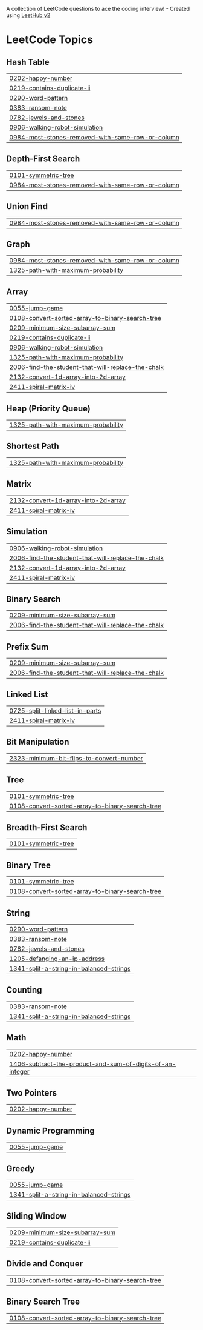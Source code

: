 A collection of LeetCode questions to ace the coding interview! - Created using [LeetHub v2](https://github.com/arunbhardwaj/LeetHub-2.0)
<!---LeetCode Topics Start-->
# LeetCode Topics
## Hash Table
|  |
| ------- |
| [0202-happy-number](https://github.com/siddhartha-45/Leetcode-Solutions/tree/master/0202-happy-number) |
| [0219-contains-duplicate-ii](https://github.com/siddhartha-45/Leetcode-Solutions/tree/master/0219-contains-duplicate-ii) |
| [0290-word-pattern](https://github.com/siddhartha-45/Leetcode-Solutions/tree/master/0290-word-pattern) |
| [0383-ransom-note](https://github.com/siddhartha-45/Leetcode-Solutions/tree/master/0383-ransom-note) |
| [0782-jewels-and-stones](https://github.com/siddhartha-45/Leetcode-Solutions/tree/master/0782-jewels-and-stones) |
| [0906-walking-robot-simulation](https://github.com/siddhartha-45/Leetcode-Solutions/tree/master/0906-walking-robot-simulation) |
| [0984-most-stones-removed-with-same-row-or-column](https://github.com/siddhartha-45/Leetcode-Solutions/tree/master/0984-most-stones-removed-with-same-row-or-column) |
## Depth-First Search
|  |
| ------- |
| [0101-symmetric-tree](https://github.com/siddhartha-45/Leetcode-Solutions/tree/master/0101-symmetric-tree) |
| [0984-most-stones-removed-with-same-row-or-column](https://github.com/siddhartha-45/Leetcode-Solutions/tree/master/0984-most-stones-removed-with-same-row-or-column) |
## Union Find
|  |
| ------- |
| [0984-most-stones-removed-with-same-row-or-column](https://github.com/siddhartha-45/Leetcode-Solutions/tree/master/0984-most-stones-removed-with-same-row-or-column) |
## Graph
|  |
| ------- |
| [0984-most-stones-removed-with-same-row-or-column](https://github.com/siddhartha-45/Leetcode-Solutions/tree/master/0984-most-stones-removed-with-same-row-or-column) |
| [1325-path-with-maximum-probability](https://github.com/siddhartha-45/Leetcode-Solutions/tree/master/1325-path-with-maximum-probability) |
## Array
|  |
| ------- |
| [0055-jump-game](https://github.com/siddhartha-45/Leetcode-Solutions/tree/master/0055-jump-game) |
| [0108-convert-sorted-array-to-binary-search-tree](https://github.com/siddhartha-45/Leetcode-Solutions/tree/master/0108-convert-sorted-array-to-binary-search-tree) |
| [0209-minimum-size-subarray-sum](https://github.com/siddhartha-45/Leetcode-Solutions/tree/master/0209-minimum-size-subarray-sum) |
| [0219-contains-duplicate-ii](https://github.com/siddhartha-45/Leetcode-Solutions/tree/master/0219-contains-duplicate-ii) |
| [0906-walking-robot-simulation](https://github.com/siddhartha-45/Leetcode-Solutions/tree/master/0906-walking-robot-simulation) |
| [1325-path-with-maximum-probability](https://github.com/siddhartha-45/Leetcode-Solutions/tree/master/1325-path-with-maximum-probability) |
| [2006-find-the-student-that-will-replace-the-chalk](https://github.com/siddhartha-45/Leetcode-Solutions/tree/master/2006-find-the-student-that-will-replace-the-chalk) |
| [2132-convert-1d-array-into-2d-array](https://github.com/siddhartha-45/Leetcode-Solutions/tree/master/2132-convert-1d-array-into-2d-array) |
| [2411-spiral-matrix-iv](https://github.com/siddhartha-45/Leetcode-Solutions/tree/master/2411-spiral-matrix-iv) |
## Heap (Priority Queue)
|  |
| ------- |
| [1325-path-with-maximum-probability](https://github.com/siddhartha-45/Leetcode-Solutions/tree/master/1325-path-with-maximum-probability) |
## Shortest Path
|  |
| ------- |
| [1325-path-with-maximum-probability](https://github.com/siddhartha-45/Leetcode-Solutions/tree/master/1325-path-with-maximum-probability) |
## Matrix
|  |
| ------- |
| [2132-convert-1d-array-into-2d-array](https://github.com/siddhartha-45/Leetcode-Solutions/tree/master/2132-convert-1d-array-into-2d-array) |
| [2411-spiral-matrix-iv](https://github.com/siddhartha-45/Leetcode-Solutions/tree/master/2411-spiral-matrix-iv) |
## Simulation
|  |
| ------- |
| [0906-walking-robot-simulation](https://github.com/siddhartha-45/Leetcode-Solutions/tree/master/0906-walking-robot-simulation) |
| [2006-find-the-student-that-will-replace-the-chalk](https://github.com/siddhartha-45/Leetcode-Solutions/tree/master/2006-find-the-student-that-will-replace-the-chalk) |
| [2132-convert-1d-array-into-2d-array](https://github.com/siddhartha-45/Leetcode-Solutions/tree/master/2132-convert-1d-array-into-2d-array) |
| [2411-spiral-matrix-iv](https://github.com/siddhartha-45/Leetcode-Solutions/tree/master/2411-spiral-matrix-iv) |
## Binary Search
|  |
| ------- |
| [0209-minimum-size-subarray-sum](https://github.com/siddhartha-45/Leetcode-Solutions/tree/master/0209-minimum-size-subarray-sum) |
| [2006-find-the-student-that-will-replace-the-chalk](https://github.com/siddhartha-45/Leetcode-Solutions/tree/master/2006-find-the-student-that-will-replace-the-chalk) |
## Prefix Sum
|  |
| ------- |
| [0209-minimum-size-subarray-sum](https://github.com/siddhartha-45/Leetcode-Solutions/tree/master/0209-minimum-size-subarray-sum) |
| [2006-find-the-student-that-will-replace-the-chalk](https://github.com/siddhartha-45/Leetcode-Solutions/tree/master/2006-find-the-student-that-will-replace-the-chalk) |
## Linked List
|  |
| ------- |
| [0725-split-linked-list-in-parts](https://github.com/siddhartha-45/Leetcode-Solutions/tree/master/0725-split-linked-list-in-parts) |
| [2411-spiral-matrix-iv](https://github.com/siddhartha-45/Leetcode-Solutions/tree/master/2411-spiral-matrix-iv) |
## Bit Manipulation
|  |
| ------- |
| [2323-minimum-bit-flips-to-convert-number](https://github.com/siddhartha-45/Leetcode-Solutions/tree/master/2323-minimum-bit-flips-to-convert-number) |
## Tree
|  |
| ------- |
| [0101-symmetric-tree](https://github.com/siddhartha-45/Leetcode-Solutions/tree/master/0101-symmetric-tree) |
| [0108-convert-sorted-array-to-binary-search-tree](https://github.com/siddhartha-45/Leetcode-Solutions/tree/master/0108-convert-sorted-array-to-binary-search-tree) |
## Breadth-First Search
|  |
| ------- |
| [0101-symmetric-tree](https://github.com/siddhartha-45/Leetcode-Solutions/tree/master/0101-symmetric-tree) |
## Binary Tree
|  |
| ------- |
| [0101-symmetric-tree](https://github.com/siddhartha-45/Leetcode-Solutions/tree/master/0101-symmetric-tree) |
| [0108-convert-sorted-array-to-binary-search-tree](https://github.com/siddhartha-45/Leetcode-Solutions/tree/master/0108-convert-sorted-array-to-binary-search-tree) |
## String
|  |
| ------- |
| [0290-word-pattern](https://github.com/siddhartha-45/Leetcode-Solutions/tree/master/0290-word-pattern) |
| [0383-ransom-note](https://github.com/siddhartha-45/Leetcode-Solutions/tree/master/0383-ransom-note) |
| [0782-jewels-and-stones](https://github.com/siddhartha-45/Leetcode-Solutions/tree/master/0782-jewels-and-stones) |
| [1205-defanging-an-ip-address](https://github.com/siddhartha-45/Leetcode-Solutions/tree/master/1205-defanging-an-ip-address) |
| [1341-split-a-string-in-balanced-strings](https://github.com/siddhartha-45/Leetcode-Solutions/tree/master/1341-split-a-string-in-balanced-strings) |
## Counting
|  |
| ------- |
| [0383-ransom-note](https://github.com/siddhartha-45/Leetcode-Solutions/tree/master/0383-ransom-note) |
| [1341-split-a-string-in-balanced-strings](https://github.com/siddhartha-45/Leetcode-Solutions/tree/master/1341-split-a-string-in-balanced-strings) |
## Math
|  |
| ------- |
| [0202-happy-number](https://github.com/siddhartha-45/Leetcode-Solutions/tree/master/0202-happy-number) |
| [1406-subtract-the-product-and-sum-of-digits-of-an-integer](https://github.com/siddhartha-45/Leetcode-Solutions/tree/master/1406-subtract-the-product-and-sum-of-digits-of-an-integer) |
## Two Pointers
|  |
| ------- |
| [0202-happy-number](https://github.com/siddhartha-45/Leetcode-Solutions/tree/master/0202-happy-number) |
## Dynamic Programming
|  |
| ------- |
| [0055-jump-game](https://github.com/siddhartha-45/Leetcode-Solutions/tree/master/0055-jump-game) |
## Greedy
|  |
| ------- |
| [0055-jump-game](https://github.com/siddhartha-45/Leetcode-Solutions/tree/master/0055-jump-game) |
| [1341-split-a-string-in-balanced-strings](https://github.com/siddhartha-45/Leetcode-Solutions/tree/master/1341-split-a-string-in-balanced-strings) |
## Sliding Window
|  |
| ------- |
| [0209-minimum-size-subarray-sum](https://github.com/siddhartha-45/Leetcode-Solutions/tree/master/0209-minimum-size-subarray-sum) |
| [0219-contains-duplicate-ii](https://github.com/siddhartha-45/Leetcode-Solutions/tree/master/0219-contains-duplicate-ii) |
## Divide and Conquer
|  |
| ------- |
| [0108-convert-sorted-array-to-binary-search-tree](https://github.com/siddhartha-45/Leetcode-Solutions/tree/master/0108-convert-sorted-array-to-binary-search-tree) |
## Binary Search Tree
|  |
| ------- |
| [0108-convert-sorted-array-to-binary-search-tree](https://github.com/siddhartha-45/Leetcode-Solutions/tree/master/0108-convert-sorted-array-to-binary-search-tree) |
<!---LeetCode Topics End-->